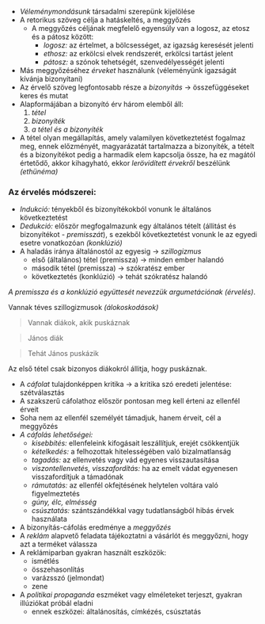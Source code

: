  - *Véleménymondásunk* társadalmi szerepünk kijelölése
 - A retorikus szöveg célja a hatáskeltés, a meggyőzés
   + A meggyőzés céljának megfelelő egyensúly van a logosz, az etosz és a pátosz között:
     - *logosz:* az értelmet, a bölcsességet, az igazság keresését jelenti
     - *ethosz:* az erkölcsi elvek rendszerét, erkölcsi tartást jelent
     - *pátosz:* a szónok tehetségét, szenvedélyességét jelenti
 - Más meggyőzéséhez *érveket* használunk (véleményünk igazságát kívánja bizonyítani)
 - Az érvelő szöveg legfontosabb része a *bizonyítás* → összefüggéseket keres és mutat
 - Alapformájában a bizonyító érv három elemből áll:
   1. *tétel*
   2. *bizonyíték*
   3. *a tétel és a bizonyíték*
 - A tétel olyan megállapítás, amely valamilyen következtetést fogalmaz meg, ennek előzményét, magyarázatát tartalmazza a bizonyíték, a tételt és a bizonyítékot pedig a harmadik elem kapcsolja össze, ha ez magától értetődő, akkor kihagyható, ekkor *lerövidített érvekről* beszélünk *(ethünéma)*

### Az érvelés módszerei:

 - *Indukció:* tényekből és bizonyítékokból vonunk le általános következtetést
 - *Dedukció:* először megfogalmazunk egy általános tételt (állitást és bizonyítékot - *premisszát*), s ezekből következtetést vonunk le az egyedi esetre vonatkozóan *(konklúzió)*
 - A haladás iránya általánostól az egyesig → *szillogizmus*
   + első (általános) tétel (premissza) → minden ember halandó
   + második tétel (premissza) → szókratész ember
   + következtetés (konklúzió) → tehát szókratész halandó

*A premissza és a konklúzió együttesét nevezzük argumetációnak (érvelés)*.

Vannak téves szillogizmusok *(álokoskodások)*

> Vannak diákok, akik puskáznak

> János diák

> Tehát János puskázik

Az első tétel csak bizonyos diákokról állitja, hogy puskáznak.

 - A *cáfolat* tulajdonképpen kritika → a kritika szó eredeti jelentése: szétválasztás
 - A szakszerű cáfolathoz először pontosan meg kell érteni az ellenfél érveit
 - Soha nem az ellenfél személyét támadjuk, hanem érveit, cél a meggyőzés
 - *A cáfolás lehetőségei:*
   + *kisebbítés:* ellenfeleink kifogásait leszállítjuk, erejét csökkentjük
   + *kételkedés:* a felhozottak hitelességében való bizalmatlanság
   + *tagadás:* az ellenvetés vagy vád egyenes visszautasítása
   + *viszontellenvetés, visszafordítás:* ha az emelt vádat egyenesen visszafordítjuk a támadónak
   + *rámutatás:* az ellenfél okfejtésének helytelen voltára való figyelmeztetés
   + *gúny, élc, elmésség*
   + *csúsztatás:* szántszándékkal vagy tudatlanságból hibás érvek használata
 - A bizonyítás-cáfolás eredménye a *meggyőzés*
 - A *reklám* alapvető feladata tájékoztatni a vásárlót és meggyőzni, hogy azt a terméket válassza
 - A reklámiparban gyakran használt eszközök:
   + ismétlés
   + összehasonlítás
   + varázsszó (jelmondat)
   + zene
 - A *politikai propaganda* eszméket vagy elméleteket terjeszt, gyakran illúziókat próbál eladni
   + ennek eszközei: általánosítás, címkézés, csúsztatás
